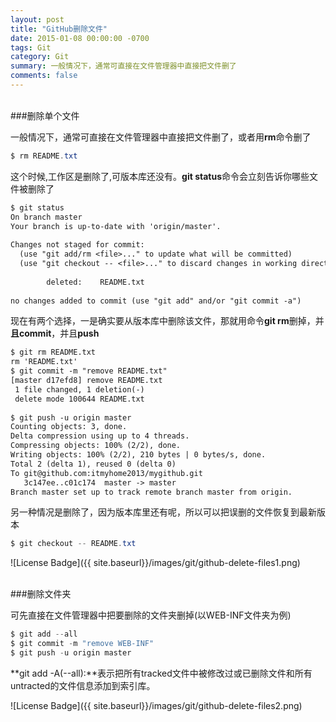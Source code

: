 ```yaml
---
layout: post
title: "GitHub删除文件"
date: 2015-01-08 00:00:00 -0700
tags: Git
category: Git
summary: 一般情况下，通常可直接在文件管理器中直接把文件删了
comments: false
---
```

</br>
###删除单个文件

一般情况下，通常可直接在文件管理器中直接把文件删了，或者用**rm**命令删了

```java
$ rm README.txt 
```

这个时候,工作区是删除了,可版本库还没有。**git status**命令会立刻告诉你哪些文件被删除了

```diff
$ git status  
On branch master  
Your branch is up-to-date with 'origin/master'.  
  
Changes not staged for commit:  
  (use "git add/rm <file>..." to update what will be committed)  
  (use "git checkout -- <file>..." to discard changes in working directory)  
  
		deleted:    README.txt  
  
no changes added to commit (use "git add" and/or "git commit -a")  
```

现在有两个选择，一是确实要从版本库中删除该文件，那就用命令**git rm**删掉，并**且commit**，并且**push**

```diff
$ git rm README.txt  
rm 'README.txt'  
$ git commit -m "remove README.txt"  
[master d17efd8] remove README.txt  
 1 file changed, 1 deletion(-)  
 delete mode 100644 README.txt  
  
$ git push -u origin master  
Counting objects: 3, done.  
Delta compression using up to 4 threads.  
Compressing objects: 100% (2/2), done.  
Writing objects: 100% (2/2), 210 bytes | 0 bytes/s, done.  
Total 2 (delta 1), reused 0 (delta 0)  
To git@github.com:itmyhome2013/mygithub.git  
   3c147ee..c01c174  master -> master  
Branch master set up to track remote branch master from origin. 
```

另一种情况是删除了，因为版本库里还有呢，所以可以把误删的文件恢复到最新版本

```java
$ git checkout -- README.txt  
```
![License Badge]({{ site.baseurl}}/images/git/github-delete-files1.png)

</br>
###删除文件夹

可先直接在文件管理器中把要删除的文件夹删掉(以WEB-INF文件夹为例)

```java
$ git add --all  
$ git commit -m "remove WEB-INF"  
$ git push -u origin master  
```
**git add -A(--all):**表示把所有tracked文件中被修改过或已删除文件和所有untracted的文件信息添加到索引库。

![License Badge]({{ site.baseurl}}/images/git/github-delete-files2.png)